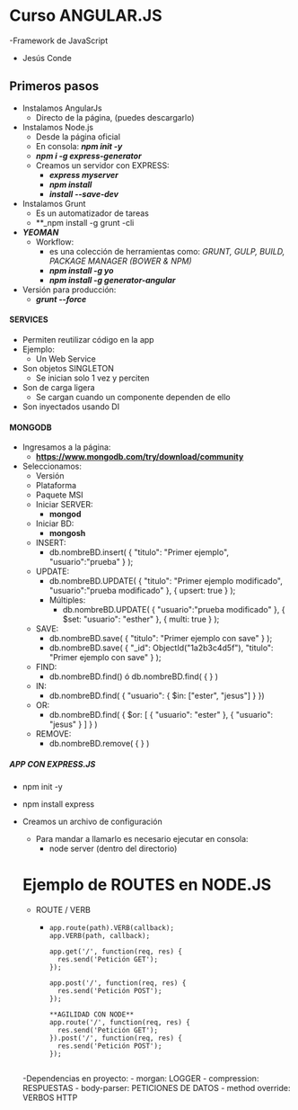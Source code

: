 # Curso ANGULAR.JS

-Framework de JavaScript

- Jesús Conde

## Primeros pasos

- Instalamos AngularJs
  - Directo de la página, (puedes descargarlo)
- Instalamos Node.js
  - Desde la página oficial
  - En consola: **_npm init -y_**
  - **_npm i -g express-generator_**
  - Creamos un servidor con EXPRESS:
    -  **_express myserver_**
    -  **_npm install_**
    -  **_install --save-dev_**
- Instalamos Grunt
  - Es un automatizador de tareas
  - **_npm install -g grunt -cli
- **_YEOMAN_**
  - Workflow: 
    - es una colección de herramientas como: _GRUNT, GULP, BUILD, PACKAGE MANAGER (BOWER & NPM)_
    - **_npm install -g yo_**
    - **_npm install -g generator-angular_**
- Versión para producción:
  - **_grunt --force_**

#### SERVICES

- Permiten reutilizar código en la app
- Ejemplo:
  - Un Web Service
- Son objetos SINGLETON
  - Se inician solo 1 vez y perciten
- Son de carga ligera
  - Se cargan cuando un componente dependen de ello
- Son inyectados usando DI

#### MONGODB

- Ingresamos a la página:
  - **https://www.mongodb.com/try/download/community**
- Seleccionamos:
  - Versión
  - Plataforma
  - Paquete MSI
  - Iniciar SERVER:
    - **mongod**
  - Iniciar BD:
    - **mongosh**
  - INSERT:
    - db.nombreBD.insert( { "titulo": "Primer ejemplo", "usuario":"prueba" } );
  - UPDATE:
    - db.nombreBD.UPDATE( { "titulo": "Primer ejemplo modificado", "usuario":"prueba modificado" }, { upsert: true } );
    - Múltiples:
      - db.nombreBD.UPDATE( { "usuario":"prueba modificado" }, { $set: "usuario": "esther" }, { multi: true } );
  - SAVE:
    - db.nombreBD.save( { "titulo": "Primer ejemplo con save" } );
    - db.nombreBD.save( { "_id": ObjectId("1a2b3c4d5f"), "titulo": "Primer ejemplo con save" } );
  - FIND:
    - db.nombreBD.find() ó db.nombreBD.find( { } )
  - IN:
    - db.nombreBD.find( { "usuario": { $in: ["ester", "jesus"] } })
  - OR:
    - db.nombreBD.find( { $or: [ { "usuario": "ester" }, { "usuario": "jesus" } ] } )
  - REMOVE:
    - db.nombreBD.remove( { } )

##### APP CON EXPRESS.JS

- npm init -y
- npm install express
- Creamos un archivo de configuración
  - Para mandar a llamarlo es necesario ejecutar en consola:
    - node server (dentro del directorio)

  # Ejemplo de ROUTES en NODE.JS
    - ROUTE / VERB
      - ```
        app.route(path).VERB(callback);
        app.VERB(path, callback);

        app.get('/', function(req, res) {
          res.send('Petición GET');
        });

        app.post('/', function(req, res) {
          res.send('Petición POST');
        });

        **AGILIDAD CON NODE**
        app.route('/', function(req, res) {
          res.send('Petición GET');
        }).post('/', function(req, res) {
          res.send('Petición POST');
        });
      ```
    -Dependencias en proyecto:
      - morgan: LOGGER
      - compression: RESPUESTAS
      - body-parser: PETICIONES DE DATOS
      - method override: VERBOS HTTP